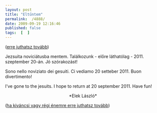 ```yaml
---
layout: post
title: "Eltűntem"
permalink:  /4888/ 
date: 2009-09-19 12:16:46
published: false
tags:  [  ] 
---
```

<p class="rtecenter">(<a href="/home">erre juthatsz tovább</a>)</p>  
Jezsuita noviciátusba mentem. Találkozunk - előre láthatólag - 2011. szeptember 20-án. Jó szórakozást!

Sono nello noviziato dei gesuiti. Ci vediamo 20 setteber 2011. Buon divertimento!

I've gone to the jesuits. I hope to return at 20 september 2011. Have fun!

<center> *Elek László* </center>  
<p class="rtecenter">(<a href="/home">ha kiváncsi vagy régi énemre erre juthatsz tovább</a>)</p>